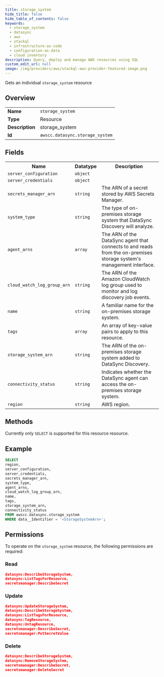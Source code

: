 ```yaml
---
title: storage_system
hide_title: false
hide_table_of_contents: false
keywords:
  - storage_system
  - datasync
  - aws
  - stackql
  - infrastructure-as-code
  - configuration-as-data
  - cloud inventory
description: Query, deploy and manage AWS resources using SQL
custom_edit_url: null
image: /img/providers/aws/stackql-aws-provider-featured-image.png
---
```

Gets an individual <code>storage_system</code> resource

## Overview
<table><tbody>
<tr><td><b>Name</b></td><td><code>storage_system</code></td></tr>
<tr><td><b>Type</b></td><td>Resource</td></tr>
<tr><td><b>Description</b></td><td>storage_system</td></tr>
<tr><td><b>Id</b></td><td><code>awscc.datasync.storage_system</code></td></tr>
</tbody></table>

## Fields
<table><tbody>
<tr><th>Name</th><th>Datatype</th><th>Description</th></tr>
<tr><td><code>server_configuration</code></td><td><code>object</code></td><td></td></tr>
<tr><td><code>server_credentials</code></td><td><code>object</code></td><td></td></tr>
<tr><td><code>secrets_manager_arn</code></td><td><code>string</code></td><td>The ARN of a secret stored by AWS Secrets Manager.</td></tr>
<tr><td><code>system_type</code></td><td><code>string</code></td><td>The type of on-premises storage system that DataSync Discovery will analyze.</td></tr>
<tr><td><code>agent_arns</code></td><td><code>array</code></td><td>The ARN of the DataSync agent that connects to and reads from the on-premises storage system's management interface.</td></tr>
<tr><td><code>cloud_watch_log_group_arn</code></td><td><code>string</code></td><td>The ARN of the Amazon CloudWatch log group used to monitor and log discovery job events.</td></tr>
<tr><td><code>name</code></td><td><code>string</code></td><td>A familiar name for the on-premises storage system.</td></tr>
<tr><td><code>tags</code></td><td><code>array</code></td><td>An array of key-value pairs to apply to this resource.</td></tr>
<tr><td><code>storage_system_arn</code></td><td><code>string</code></td><td>The ARN of the on-premises storage system added to DataSync Discovery.</td></tr>
<tr><td><code>connectivity_status</code></td><td><code>string</code></td><td>Indicates whether the DataSync agent can access the on-premises storage system.</td></tr>
<tr><td><code>region</code></td><td><code>string</code></td><td>AWS region.</td></tr>

</tbody></table>

## Methods
Currently only <code>SELECT</code> is supported for this resource resource.

## Example
```sql
SELECT
region,
server_configuration,
server_credentials,
secrets_manager_arn,
system_type,
agent_arns,
cloud_watch_log_group_arn,
name,
tags,
storage_system_arn,
connectivity_status
FROM awscc.datasync.storage_system
WHERE data__Identifier = '<StorageSystemArn>';
```

## Permissions

To operate on the <code>storage_system</code> resource, the following permissions are required:

### Read
```json
datasync:DescribeStorageSystem,
datasync:ListTagsForResource,
secretsmanager:DescribeSecret
```

### Update
```json
datasync:UpdateStorageSystem,
datasync:DescribeStorageSystem,
datasync:ListTagsForResource,
datasync:TagResource,
datasync:UntagResource,
secretsmanager:DescribeSecret,
secretsmanager:PutSecretValue
```

### Delete
```json
datasync:DescribeStorageSystem,
datasync:RemoveStorageSystem,
secretsmanager:DescribeSecret,
secretsmanager:DeleteSecret
```

